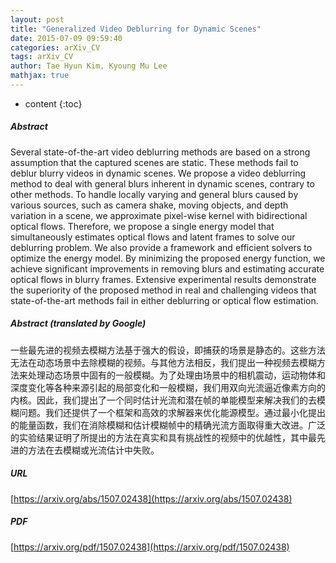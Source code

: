 ```yaml
---
layout: post
title: "Generalized Video Deblurring for Dynamic Scenes"
date: 2015-07-09 09:59:40
categories: arXiv_CV
tags: arXiv_CV
author: Tae Hyun Kim, Kyoung Mu Lee
mathjax: true
---
```


* content
{:toc}

##### Abstract
Several state-of-the-art video deblurring methods are based on a strong assumption that the captured scenes are static. These methods fail to deblur blurry videos in dynamic scenes. We propose a video deblurring method to deal with general blurs inherent in dynamic scenes, contrary to other methods. To handle locally varying and general blurs caused by various sources, such as camera shake, moving objects, and depth variation in a scene, we approximate pixel-wise kernel with bidirectional optical flows. Therefore, we propose a single energy model that simultaneously estimates optical flows and latent frames to solve our deblurring problem. We also provide a framework and efficient solvers to optimize the energy model. By minimizing the proposed energy function, we achieve significant improvements in removing blurs and estimating accurate optical flows in blurry frames. Extensive experimental results demonstrate the superiority of the proposed method in real and challenging videos that state-of-the-art methods fail in either deblurring or optical flow estimation.

##### Abstract (translated by Google)
一些最先进的视频去模糊方法基于强大的假设，即捕获的场景是静态的。这些方法无法在动态场景中去除模糊的视频。与其他方法相反，我们提出一种视频去模糊方法来处理动态场景中固有的一般模糊。为了处理由场景中的相机震动，运动物体和深度变化等各种来源引起的局部变化和一般模糊，我们用双向光流逼近像素方向的内核。因此，我们提出了一个同时估计光流和潜在帧的单能模型来解决我们的去模糊问题。我们还提供了一个框架和高效的求解器来优化能源模型。通过最小化提出的能量函数，我们在消除模糊和估计模糊帧中的精确光流方面取得重大改进。广泛的实验结果证明了所提出的方法在真实和具有挑战性的视频中的优越性，其中最先进的方法在去模糊或光流估计中失败。

##### URL
[https://arxiv.org/abs/1507.02438](https://arxiv.org/abs/1507.02438)

##### PDF
[https://arxiv.org/pdf/1507.02438](https://arxiv.org/pdf/1507.02438)

